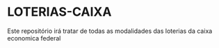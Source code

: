 # LOTERIAS-CAIXA
Este repositório irá tratar de todas as modalidades das loterias da caixa economica federal
